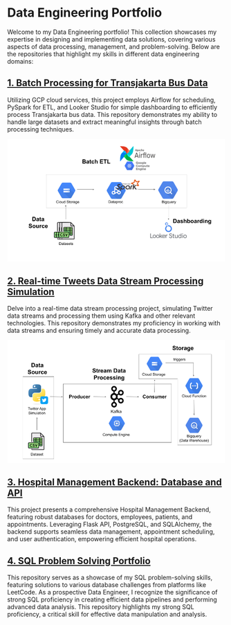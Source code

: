 # Data Engineering Portfolio
Welcome to my Data Engineering portfolio! This collection showcases my expertise in designing and implementing data solutions, covering various aspects of data processing, management, and problem-solving. Below are the repositories that highlight my skills in different data engineering domains:

## [1. Batch Processing for Transjakarta Bus Data](https://github.com/marliyehez/de/tree/main/batch-data-processing-transjakarta-bus)
Utilizing GCP cloud services, this project employs Airflow for scheduling, PySpark for ETL, and Looker Studio for simple dashboarding to efficiently process Transjakarta bus data. This repository demonstrates my ability to handle large datasets and extract meaningful insights through batch processing techniques.
<p align="center">
  <img src="batch-data-processing-transjakarta-bus/img/batch.png" width="600">
<p>

## [2. Real-time Tweets Data Stream Processing Simulation](https://github.com/marliyehez/de/tree/main/stream-data-processing-tweets)
Delve into a real-time data stream processing project, simulating Twitter data streams and processing them using Kafka and other relevant technologies. This repository demonstrates my proficiency in working with data streams and ensuring timely and accurate data processing.
<p align="center">
  <img src="stream-data-processing-tweets/img/stream.png" width="700">
<p>

## [3. Hospital Management Backend: Database and API](https://github.com/marliyehez/de/tree/main/hospital-flask-api)
This project presents a comprehensive Hospital Management Backend, featuring robust databases for doctors, employees, patients, and appointments. Leveraging Flask API, PostgreSQL, and SQLAlchemy, the backend supports seamless data management, appointment scheduling, and user authentication, empowering efficient hospital operations.

## [4. SQL Problem Solving Portfolio](https://github.com/marliyehez/SQL-LeetCode)
This repository serves as a showcase of my SQL problem-solving skills, featuring solutions to various database challenges from platforms like LeetCode. As a prospective Data Engineer, I recognize the significance of strong SQL proficiency in creating efficient data pipelines and performing advanced data analysis. This repository highlights my strong SQL proficiency, a critical skill for effective data manipulation and analysis.
